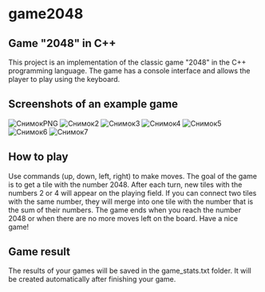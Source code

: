
# game2048

## Game "2048" in C++
This project is an implementation of the classic game "2048" in the C++ programming language. The game has a console interface and allows the player to play using the keyboard.

## Screenshots of an example game
![СнимокPNG](https://github.com/Oleg1224222222/game2048/assets/170743123/ec6e0c07-ce5d-40ff-9838-71f86cfa6bf7)
![Снимок2](https://github.com/Oleg1224222222/game2048/assets/170743123/ac2c5e17-05fa-4122-a292-f3768ba7e13d)
![Снимок3](https://github.com/Oleg1224222222/game2048/assets/170743123/86ed903d-3dc5-476c-bb26-abeffeec4571)
![Снимок4](https://github.com/Oleg1224222222/game2048/assets/170743123/43dd9fea-1ecd-4b95-a97a-481e60f4d37b)
![Снимок5](https://github.com/Oleg1224222222/game2048/assets/170743123/c28f0ce7-1acb-4b8b-a683-0ec20e272349)
![Снимок6](https://github.com/Oleg1224222222/game2048/assets/170743123/48254e2a-3eac-4705-89d3-deee5587300f)
![Снимок7](https://github.com/Oleg1224222222/game2048/assets/170743123/6032653c-3269-42f2-99ef-0084db9bdf28)

## How to play 
Use commands (up, down, left, right) to make moves. The goal of the game is to get a tile with the number 2048. After each turn, new tiles with the numbers 2 or 4 will appear on the playing field. If you can connect two tiles with the same number, they will merge into one tile with the number that is the sum of their numbers. The game ends when you reach the number 2048 or when there are no more moves left on the board.
Have a nice game!

## Game result
The results of your games will be saved in the game_stats.txt folder.  It will be created automatically after finishing your game.
